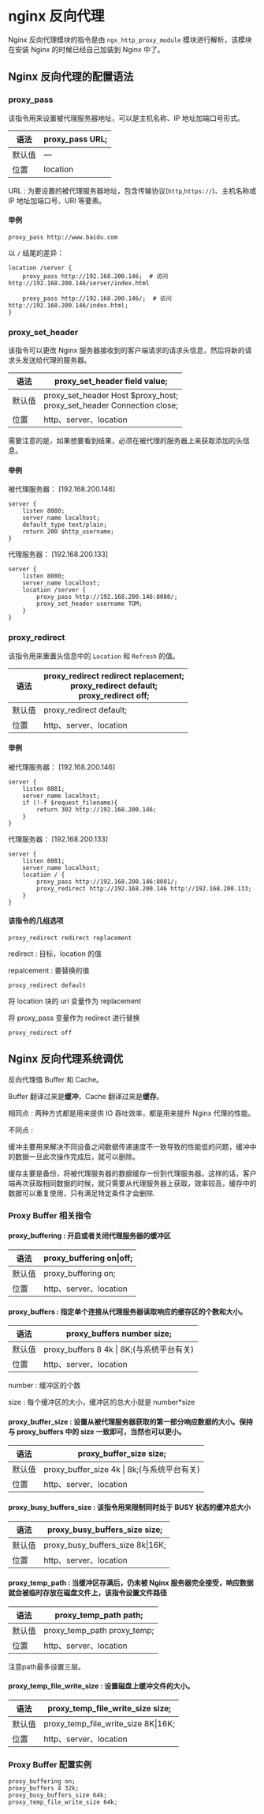 # nginx 反向代理

Nginx 反向代理模块的指令是由 `ngx_http_proxy_module` 模块进行解析，该模块在安装 Nginx 的时候已经自己加装到 Nginx 中了。

## Nginx 反向代理的配置语法

### proxy_pass

该指令用来设置被代理服务器地址，可以是主机名称、IP 地址加端口号形式。

| 语法   | proxy_pass URL; |
| ------ | --------------- |
| 默认值 | —               |
| 位置   | location        |

URL : 为要设置的被代理服务器地址，包含传输协议(`http`,`https://`)、主机名称或 IP 地址加端口号、URI 等要素。

#### 举例

```
proxy_pass http://www.baidu.com
```

以 `/` 结尾的差异：

```
location /server {
    proxy_pass http://192.168.200.146;  # 访问 http://192.168.200.146/server/index.html

    proxy_pass http://192.168.200.146/;  # 访问 http://192.168.200.146/index.html;
}
```

### proxy_set_header

该指令可以更改 Nginx 服务器接收到的客户端请求的请求头信息，然后将新的请求头发送给代理的服务器。

| 语法   | proxy_set_header field value;                                |
| ------ | ------------------------------------------------------------ |
| 默认值 | proxy_set_header Host $proxy_host;<br/>proxy_set_header Connection close; |
| 位置   | http、server、location                                       |

需要注意的是，如果想要看到结果，必须在被代理的服务器上来获取添加的头信息。

#### 举例

被代理服务器： [192.168.200.146]

```
server {
    listen 8080;
    server_name localhost;
    default_type text/plain;
    return 200 $http_username;
}
```

代理服务器： [192.168.200.133]

```
server {
    listen 8080;
    server_name localhost;
    location /server {
        proxy_pass http://192.168.200.146:8080/;
        proxy_set_header username TOM;
    }
}
```

### proxy_redirect

该指令用来重置头信息中的 `Location` 和 `Refresh` 的值。

| 语法   | proxy_redirect redirect replacement;<br/>proxy_redirect default;<br/>proxy_redirect off; |
| ------ | ------------------------------------------------------------ |
| 默认值 | proxy_redirect default;                                      |
| 位置   | http、server、location                                       |

#### 举例

被代理服务器： [192.168.200.146]

```
server {
    listen 8081;
    server_name localhost;
    if (!-f $request_filename){
    	return 302 http://192.168.200.146;
    }
}
```

代理服务器： [192.168.200.133]

```
server {
    listen 8081;
    server_name localhost;
    location / {
		proxy_pass http://192.168.200.146:8081/;
		proxy_redirect http://192.168.200.146 http://192.168.200.133;
	}
}
```

#### 该指令的几组选项

```
proxy_redirect redirect replacement
```

redirect : 目标，location 的值

repalcement : 要替换的值

```
proxy_redirect default
```

将 location 块的 uri 变量作为 replacement

将 proxy_pass 变量作为 redirect 进行替换

```
proxy_redirect off
```

## Nginx 反向代理系统调优

反向代理值 Buffer 和 Cache。

Buffer 翻译过来是**缓冲**，Cache 翻译过来是**缓存**。

相同点 : 两种方式都是用来提供 IO 吞吐效率，都是用来提升 Nginx 代理的性能。

不同点 : 

缓冲主要用来解决不同设备之间数据传递速度不一致导致的性能低的问题，缓冲中的数据一旦此次操作完成后，就可以删除。

缓存主要是备份，将被代理服务器的数据缓存一份到代理服务器。这样的话，客户端再次获取相同数据的时候，就只需要从代理服务器上获取，效率较高，缓存中的数据可以重复使用，只有满足特定条件才会删除.

### Proxy Buffer 相关指令

#### proxy_buffering : 开启或者关闭代理服务器的缓冲区

| 语法   | proxy_buffering on\|off; |
| ------ | ------------------------ |
| 默认值 | proxy_buffering on;      |
| 位置   | http、server、location   |

#### proxy_buffers : 指定单个连接从代理服务器读取响应的缓存区的个数和大小。

| 语法   | proxy_buffers number size;                |
| ------ | ----------------------------------------- |
| 默认值 | proxy_buffers 8 4k \| 8K;(与系统平台有关) |
| 位置   | http、server、location                    |

number : 缓冲区的个数

size : 每个缓冲区的大小，缓冲区的总大小就是 number*size

#### proxy_buffer_size : 设置从被代理服务器获取的第一部分响应数据的大小。保持与 proxy_buffers 中的 size 一致即可，当然也可以更小。

| 语法   | proxy_buffer_size size;                     |
| ------ | ------------------------------------------- |
| 默认值 | proxy_buffer_size 4k \| 8k;(与系统平台有关) |
| 位置   | http、server、location                      |

#### proxy_busy_buffers_size : 该指令用来限制同时处于 BUSY 状态的缓冲总大小

| 语法   | proxy_busy_buffers_size size;    |
| ------ | -------------------------------- |
| 默认值 | proxy_busy_buffers_size 8k\|16K; |
| 位置   | http、server、location           |

#### proxy_temp_path : 当缓冲区存满后，仍未被 Nginx 服务器完全接受，响应数据就会被临时存放在磁盘文件上，该指令设置文件路径

| 语法   | proxy_temp_path  path;      |
| ------ | --------------------------- |
| 默认值 | proxy_temp_path proxy_temp; |
| 位置   | http、server、location      |

注意path最多设置三层。  

#### proxy_temp_file_write_size : 设置磁盘上缓冲文件的大小。

| 语法   | proxy_temp_file_write_size size;    |
| ------ | ----------------------------------- |
| 默认值 | proxy_temp_file_write_size 8K\|16K; |
| 位置   | http、server、location              |

### Proxy Buffer 配置实例

```
proxy_buffering on;
proxy_buffers 4 32k;
proxy_busy_buffers_size 64k;
proxy_temp_file_write_size 64k;
```